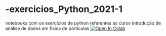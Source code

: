 # -exercicios_Python_2021-1
notebooks com os exercícios de python referentes ao curso introdução de análise de dados em física de partículas
[![Open In Colab](https://colab.research.google.com/assets/colab-badge.svg)](https://colab.research.google.com/drive/18USoDeKNOamzZhjVsuqbkGS7oCArOApK)
